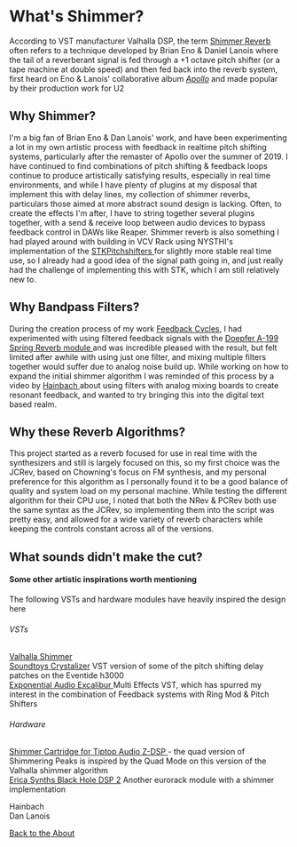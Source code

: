 <!---layout: page
title: "Why?"
permalink: /why/--->

<h1> What's Shimmer? </h1>
According to VST manufacturer Valhalla DSP, the term <a href="https://valhalladsp.com/2010/05/11/enolanois-shimmer-sound-how-it-is-made/">Shimmer Reverb </a>often refers to a technique developed by Brian Eno & Daniel Lanois where the tail of a reverberant signal is fed through a +1 octave pitch shifter (or a tape machine at double speed) and then fed back into the reverb system, first heard on Eno & Lanois' collaborative album <a href="https://www.youtube.com/watch?v=v2DRWVHPRxs"><i>Apollo</i></a> and made popular by their production work for U2

<h2> Why Shimmer? </h2>
I'm a big fan of Brian Eno & Dan Lanois' work, and have been experimenting a lot in my own artistic process with feedback in realtime pitch shifting systems, particularly after the remaster of Apollo over the summer of 2019. I have continued to find combinations of pitch shifting & feedback loops continue to produce artistically satisfying results, especially in real time environments, and while I have plenty of plugins at my disposal that implement this with delay lines, my collection of shimmer reverbs, particulars those aimed at more abstract sound design is lacking. Often, to create the effects I'm after, I have to string together several plugins together, with a send & receive loop between audio devices to bypass feedback control in DAWs like Reaper. Shimmer reverb is also something I had played around with building in VCV Rack using NYSTHI's implementation of the <a href="https://library.vcvrack.com/NYSTHI/STKPitchShifter"> STKPitchshifters </a> for slightly more stable real time use, so I already had a good idea of the signal path going in, and just really had the challenge of implementing this with STK, which I am still relatively new to.

<h2> Why Bandpass Filters? </h2>
During the creation process of my work <a href="https://sonus.ca/oeuvre/46674/Feedback_Cycles_Kasey_Pocius">Feedback Cycles</a>, I had experimented with using filtered feedback signals with the <a href="http://www.doepfer.de/a100_man/A199_man.pdf"> Doepfer A-199 Spring Reverb module </a> and was incredible pleased with the result, but felt limited after awhile with using just one filter, and mixing multiple filters together would suffer due to analog noise build up. While working on how to expand the initial shimmer algorithm I was reminded of this process by a video by <a href="https://www.youtube.com/watch?v=Zp7DKJaQs9o"> Hainbach </a> about using filters with analog mixing boards to create resonant feedback, and wanted to try bringing this into the digital text based realm.

<h2> Why these Reverb Algorithms? </h2>
This project started as a reverb focused for use in real time with the synthesizers and still is largely focused on this, so my first choice was the JCRev, based on Chowning's focus on FM synthesis, and my personal preference for this algorithm as I personally found it to be a good balance of quality and system load on my personal machine. While testing the different algorithm for their CPU use, I noted that both the NRev & PCRev both use the same syntax as the JCRev, so implementing them into the script was pretty easy, and allowed for a wide variety of reverb characters while keeping the controls constant across all of the versions.

<h2> What sounds didn't make the cut? </h2>


<h4> Some other artistic inspirations worth mentioning</h4>
The following VSTs and hardware modules have heavily inspired the design here

<h6>VSTs</h6>
<a href ="https://valhalladsp.com/shop/reverb/valhalla-shimmer/"> Valhalla Shimmer</a></br>
<a href="https://www.youtube.com/watch?v=UE57APMMi7M">Soundtoys Crystalizer</a> VST version of some of the pitch shifting delay patches on the Eventide h3000</br>
<a href="https://www.pluginboutique.com/product/2-Effects/53-Multi-Effect-/5226-Excalibur"> Exponential Audio Excalibur </a> Multi Effects VST, which has spurred my interest in the combination of Feedback systems with Ring Mod & Pitch Shifters</br>

<h6>Hardware</h6>
<a href ="https://www.youtube.com/watch?v=9Svm0Ku6cAY"> Shimmer Cartridge for Tiptop Audio Z-DSP </a> - the quad version of Shimmering Peaks is inspired by the Quad Mode on this version of the Valhalla shimmer algorithm  </br>
<a href="https://youtu.be/PS_aj2jZgyM?t=1215">Erica Synths Black Hole DSP 2</a> Another eurorack module with a shimmer implementation  </br>

Hainbach</br>
Dan Lanois</br>

 <a href="https://kaseypocius.github.io/MUMT-307-ShimmeringPeaks/about"> Back to the About</a>
